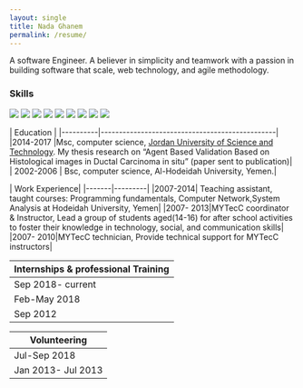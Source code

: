 ```yaml
---
layout: single
title: Nada Ghanem
permalink: /resume/
---
```


A software Engineer. A believer in simplicity and teamwork with a passion in building software that scale, web technology, and agile methodology.


### Skills

[![](https://i.imgur.com/vDwyhce.png)](https://www.python.org/)
[![](https://i.imgur.com/Q9HdbH6.png)](https://www.javascript.com/)
[![](https://i.imgur.com/gHOqHyU.png)](https://nodejs.org/en/)
[![](https://i.imgur.com/UcWSyvp.png)](https://www.scrum.org/)
[![](https://i.imgur.com/NxbZrKC.png)](https://www.postgresql.org/)
[![](https://i.imgur.com/pYKuILF.png)](https://www.mongodb.com/)
[![](https://i.imgur.com/DM8rv3n.png)](https://reactjs.org/)
[![](https://i.imgur.com/JzNMNLB.png)](https://angular.io/)
[![](https://i.imgur.com/YZ4045d.png)](https://git-scm.com/)


|                  Education                                |
|----------|------------------------------------------------|
|2014-2017 |Msc, computer science, [Jordan University of Science and Technology](http://www.just.edu.jo/Pages/Default.aspx). My thesis research on “Agent Based Validation Based on Histological images in Ductal Carcinoma in situ” (paper sent to publication)|
| 2002-2006  | Bsc, computer science, Al-Hodeidah University, Yemen.|



| Work Experience|
|-------|---------|
|2007-2014| Teaching assistant, taught courses: Programming fundamentals, Computer Network,System Analysis at Hodeidah University, Yemen|
|2007- 2013|MYTecC coordinator & Instructor, Lead a group of students aged(14-16) for after school activities to foster their knowledge in technology, social, and communication skills|
|2007- 2010|MYTecC technician, Provide technical support for MYTecC instructors|  


| Internships & professional Training                         |
|-------------------------------------------------------------|
|Sep 2018- current| Open Learning Exchange, a contributer in [planet project](https://github.com/open-learning-exchange/planet)|
|Feb-May 2018|[RBK, Software Engineering Bootcamp](https://rbk.org/), Amman, Jordan|
| Sep 2012 |[Techwomen](https://www.techwomen.org/), International institute of education, California-USA, intern at Salesforce|


|Volunteering|
|------------|
|Jul-Sep 2018| Python and Javascript mentor at [1MWomen to Tech](https://1millionwomentotech.com/summerofcode1/) |
|Jan 2013- Jul 2013| [Technovation Mentor](http://www.technovationchallenge.org/)|

